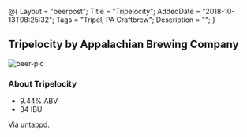 @{
    Layout = "beerpost";
    Title = "Tripelocity";
    AddedDate = "2018-10-13T08:25:32";
    Tags = "Tripel, PA Craftbrew";
    Description = "";
}

## Tripelocity by Appalachian Brewing Company

![beer-pic]

### About Tripelocity

- 9.44% ABV
- 34 IBU

Via [untappd][untappd-url].

[untappd-url]: <https://untappd.com/b/appalachian-brewing-company-tripelocity/268265>
[beer-pic]: https://jasonpowley.com/assets/img/2018-10-13-tripelocity.jpeg "Tripelocity by Appalachian Brewing Company"

